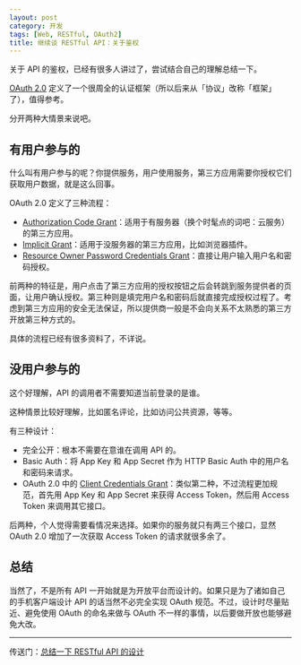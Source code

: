 ```yaml
---
layout: post
category: 开发
tags: [Web, RESTful, OAuth2]
title: 继续谈 RESTful API：关于鉴权
---
```


关于 API 的鉴权，已经有很多人讲过了，尝试结合自己的理解总结一下。

[OAuth 2.0](http://tools.ietf.org/html/rfc6749) 定义了一个很周全的认证框架（所以后来从「协议」改称「框架」了），值得参考。

分开两种大情景来说吧。

## 有用户参与的

什么叫有用户参与的呢？你提供服务，用户使用服务，第三方应用需要你授权它们获取用户数据，就是这么回事。

OAuth 2.0 定义了三种流程：

* [Authorization Code Grant](http://tools.ietf.org/html/rfc6749#section-4.1)：适用于有服务器（换个时髦点的词吧：云服务）的第三方应用。
* [Implicit Grant](http://tools.ietf.org/html/rfc6749#section-4.2)：适用于没服务器的第三方应用，比如浏览器插件。
* [Resource Owner Password Credentials Grant](http://tools.ietf.org/html/rfc6749#section-4.3)：直接让用户输入用户名和密码授权。

前两种的特征是，用户点击了第三方应用的授权按钮之后会转跳到服务提供者的页面，让用户确认授权。第三种则是填完用户名和密码后就直接完成授权过程了。考虑到第三方应用的安全无法保证，所以提供商一般是不会向关系不太熟悉的第三方开放第三种方式的。

具体的流程已经有很多资料了，不详说。

## 没用户参与的

这个好理解，API 的调用者不需要知道当前登录的是谁。

这种情景比较好理解，比如匿名评论，比如访问公共资源，等等。

有三种设计：

* 完全公开：根本不需要在意谁在调用 API 的。
* Basic Auth：将 App Key 和 App Secret 作为 HTTP Basic Auth 中的用户名和密码来请求。
* OAuth 2.0 中的 [Client Credentials Grant](http://tools.ietf.org/html/rfc6749#section-4.4)：类似第二种，不过流程更加规范，首先用 App Key 和 App Secret 来获得 Access Token，然后用 Access Token 来调用其它接口。

后两种，个人觉得需要看情况来选择。如果你的服务就只有两三个接口，显然 OAuth 2.0 增加了一次获取 Access Token 的请求就很多余了。

## 总结

当然了，不是所有 API 一开始就是为开放平台而设计的。如果只是为了诸如自己的手机客户端设计 API 的话当然不必完全实现 OAuth 规范。不过，设计时尽量贴近、避免使用 OAuth 的命名来做与 OAuth 不一样的事情，以后要做开放也能够避免大改。

----------

传送门：[总结一下 RESTful API 的设计](/2013/2013-06-14/restful-api.html)

